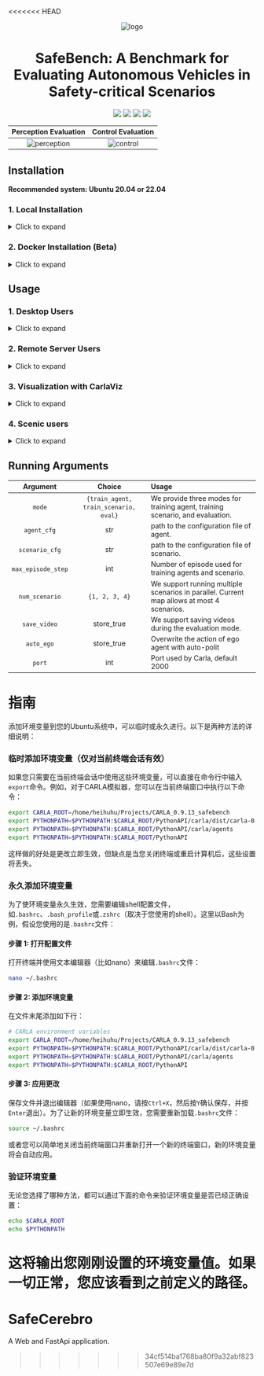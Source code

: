 <<<<<<< HEAD
<!--
 * @Date: 2023-01-25 19:36:50
 * @LastEditTime: 2023-04-12 14:02:50
 * @Description: 
-->

<div align="center">

<img src="https://github.com/trust-ai/SafeBench/blob/main/docs/source/images/logo.png" alt="logo" width="400"/>

<h1>SafeBench: A Benchmark for Evaluating Autonomous Vehicles in Safety-critical Scenarios</h1>

[![](https://img.shields.io/badge/Documentation-online-green)](https://safebench.readthedocs.io)
[![](https://img.shields.io/badge/Website-online-green)](https://safebench.github.io)
[![](https://img.shields.io/badge/Paper-2206.09682-b31b1b.svg)](https://arxiv.org/pdf/2206.09682.pdf)
[![](https://img.shields.io/badge/License-MIT-blue)](#License)
</div>



| Perception Evaluation | Control Evaluation |
| :-------------------: | :----------------: | 
| ![perception](https://github.com/safebench/safebench.github.io/blob/master/videos/perception.gif) | ![control](https://github.com/safebench/safebench.github.io/blob/master/videos/control.gif) | 


## Installation

**Recommended system: Ubuntu 20.04 or 22.04**

### 1. Local Installation

<details>
    <summary> Click to expand </summary>

Step 1: Setup conda environment
```bash
conda create -n safebench python=3.8
conda activate safebench
```

Step 2: Clone this git repo in an appropriate folder
```bash
git clone git@github.com:trust-ai/SafeBench.git
```

Step 3: Enter the repo root folder and install the packages:
```bash
cd SafeBench
pip install -r requirements.txt
pip install -e .
```

Step 4: Download our [CARLA_0.9.13](https://drive.google.com/file/d/139vLRgXP90Zk6Q_du9cRdOLx7GJIw_0v/view?usp=sharing) and extract it to your folder.

Step 5: Run `sudo apt install libomp5` as per this [git issue](https://github.com/carla-simulator/carla/issues/4498).

Step 6: Add the python API of CARLA to the ```PYTHONPATH``` environment variable. You can add the following commands to your `~/.bashrc`:
```bash
export CARLA_ROOT={path/to/your/carla}
export PYTHONPATH=$PYTHONPATH:${CARLA_ROOT}/PythonAPI/carla/dist/carla-0.9.13-py3.8-linux-x86_64.egg
export PYTHONPATH=$PYTHONPATH:${CARLA_ROOT}/PythonAPI/carla/agents
export PYTHONPATH=$PYTHONPATH:${CARLA_ROOT}/PythonAPI/carla
export PYTHONPATH=$PYTHONPATH:${CARLA_ROOT}/PythonAPI
```
</details>

### 2. Docker Installation (Beta)

<details>
    <summary> Click to expand </summary>

We also provide a docker image with CARLA and SafeBench installed. Use the following command to launch a docker container:

```bash
bash docker/run_docker.sh
```

The CARLA simulator is installed at `/home/safebench/carla` and SafeBench is installed at `/home/safebench/SafeBench`.

</details>

## Usage

### 1. Desktop Users

<details>
    <summary> Click to expand </summary>

Enter the CARLA root folder, launch the CARLA server and run our platform with
```bash
# Launch CARLA
./CarlaUE4.sh -prefernvidia -windowed -carla-port=2000

# Launch SafeBench in another terminal
python scripts/run.py --agent_cfg basic.yaml --scenario_cfg standard.yaml --mode eval
```
</details>

### 2. Remote Server Users

<details>
    <summary> Click to expand </summary>

Enter the CARLA root folder, launch the CARLA server with headless mode, and run our platform with
```bash
# Launch CARLA
./CarlaUE4.sh -prefernvidia -RenderOffScreen -carla-port=2000

# Launch SafeBench in another terminal
SDL_VIDEODRIVER="dummy" python scripts/run.py --agent_cfg basic.yaml --scenario_cfg standard.yaml --mode eval
```

(Optional) You can also visualize the pygame window using [TurboVNC](https://sourceforge.net/projects/turbovnc/files/).
First, launch CARLA with headless mode, and run our platform on a virtual display.
```bash
# Launch CARLA
./CarlaUE4.sh -prefernvidia -RenderOffScreen -carla-port=2000

# Run a remote VNC-Xserver. This will create a virtual display "8".
/opt/TurboVNC/bin/vncserver :8 -noxstartup

# Launch SafeBench on the virtual display
DISPLAY=:8 python scripts/run.py --agent_cfg basic.yaml --scenario_cfg standard.yaml --mode eval
```

You can use the TurboVNC client on your local machine to connect to the virtual display.
```bash
# Use the built-in SSH client of TurboVNC Viewer
/opt/TurboVNC/bin/vncviewer -via user@host localhost:n

# Or you can manually forward connections to the remote server by
ssh -L fp:localhost:5900+n user@host
# Open another terminal on local machine
/opt/TurboVNC/bin/vncviewer localhost::fp
```
where `user@host` is your remote server, `fp` is a free TCP port on the local machine, and `n` is the display port specified when you started the VNC server on the remote server ("8" in our example).

</details>

### 3. Visualization with CarlaViz

<details>
    <summary> Click to expand </summary>

![carlaviz](./docs/source/images/carlaviz.png)
CarlaViz is a convenient visualization tool for CARLA developed by a former member [mjxu96](https://github.com/mjxu96) of our team. To use CarlaViz, please open another terminal and follow the intructions:
```bash
# pull docker image from docker hub
docker pull mjxu96/carlaviz:0.9.13

# run docker container of CarlaViz
cd Safebench/scripts
sh start_carlaviz.sh
```
Then, you can open the CarlaViz window at http://localhost:8080. You can also remotely access the CarlaViz window by forwarding the port 8080 to your local machine.
</details>

### 4. Scenic users

<details>
    <summary> Click to expand </summary>

If you want to use scenic to control the surrounding adversarial agents, and use RL to control the ego, then first install scenic as follows:

```bash
# Download Scenic repository
git clone https://github.com/BerkeleyLearnVerify/Scenic.git
cd Scenic
python -m pip install -e .
```

Then you can create a directory in ```safebench/scenario/scenario_data/scenic_data```, e.g., ```Carla_Challenge```, and put your scenic files in that directory (the relative map path defined in scenic file should be ```../maps/*.xodr```).

Next, set the param ```scenic_dir``` in ```safebench/scenario/config/scenic.yaml``` with the directory where you store the scenic files, e.g., ```safebench/scenario/scenario_data/scenic_data/Carla_Challenge```, and our code will automatically load all scenic files in that directory.

For selecting the most adversarial scenes, the param ```sample_num``` within the ```scenic.yaml``` serves to determine the number of scenes sampled for each scenic file and the param ```select_num``` is used to specify the number of the most adversarial scenes to be selected from among the sample_num scenes:

```bash
python scripts/run.py --agent_cfg sac.yaml --scenario_cfg scenic.yaml --num_scenario 1 --mode train_scenario
```

Now you can test the ego with these selected adversarial scenes:

```bash
python scripts/run.py --agent_cfg sac.yaml --scenario_cfg scenic.yaml --num_scenario 1 --mode eval
```

Or if you want to Launch it on the virtual display:

```bash
DISPLAY=:8 python scripts/run.py --agent_cfg sac.yaml --scenario_cfg scenic.yaml --num_scenario 1 --mode train_scenario
DISPLAY=:8 python scripts/run.py --agent_cfg sac.yaml --scenario_cfg scenic.yaml --num_scenario 1 --mode eval
```
</details>

## Running Arguments

| Argument | Choice | Usage |
| :----: | :----: | :---- |
| `mode` | `{train_agent, train_scenario, eval}` | We provide three modes for training agent, training scenario, and evaluation. |
| `agent_cfg`      | str  |  path to the configuration file of agent. |
| `scenario_cfg`   | str  |  path to the configuration file of scenario. |
| `max_episode_step`      | int     | Number of episode used for training agents and scenario. |
| `num_scenario`  | `{1, 2, 3, 4}` | We support running multiple scenarios in parallel. Current map allows at most 4 scenarios. |
| `save_video`    | store_true     |  We support saving videos during the evaluation mode. | 
| `auto_ego`      | store_true     |  Overwrite the action of ego agent with auto-polit |
| `port`      | int     |  Port used by Carla, default 2000 |

# 指南

添加环境变量到您的Ubuntu系统中，可以临时或永久进行。以下是两种方法的详细说明：

### 临时添加环境变量（仅对当前终端会话有效）

如果您只需要在当前终端会话中使用这些环境变量，可以直接在命令行中输入`export`命令。例如，对于CARLA模拟器，您可以在当前终端窗口中执行以下命令：

```bash
export CARLA_ROOT=/home/heihuhu/Projects/CARLA_0.9.13_safebench
export PYTHONPATH=$PYTHONPATH:$CARLA_ROOT/PythonAPI/carla/dist/carla-0.9.13-py3.8-linux-x86_64.egg
export PYTHONPATH=$PYTHONPATH:$CARLA_ROOT/PythonAPI/carla/agents
export PYTHONPATH=$PYTHONPATH:$CARLA_ROOT/PythonAPI
```

这样做的好处是更改立即生效，但缺点是当您关闭终端或重启计算机后，这些设置将丢失。

### 永久添加环境变量

为了使环境变量永久生效，您需要编辑shell配置文件，如`.bashrc`、`.bash_profile`或`.zshrc`（取决于您使用的shell）。这里以Bash为例，假设您使用的是`.bashrc`文件：

#### 步骤 1: 打开配置文件

打开终端并使用文本编辑器（比如nano）来编辑`.bashrc`文件：

```bash
nano ~/.bashrc
```

#### 步骤 2: 添加环境变量

在文件末尾添加如下行：

```bash
# CARLA environment variables
export CARLA_ROOT=/home/heihuhu/Projects/CARLA_0.9.13_safebench
export PYTHONPATH=$PYTHONPATH:$CARLA_ROOT/PythonAPI/carla/dist/carla-0.9.13-py3.8-linux-x86_64.egg
export PYTHONPATH=$PYTHONPATH:$CARLA_ROOT/PythonAPI/carla/agents
export PYTHONPATH=$PYTHONPATH:$CARLA_ROOT/PythonAPI
```

#### 步骤 3: 应用更改

保存文件并退出编辑器（如果使用nano，请按`Ctrl+X`，然后按`Y`确认保存，并按`Enter`退出）。为了让新的环境变量立即生效，您需要重新加载`.bashrc`文件：

```bash
source ~/.bashrc
```

或者您可以简单地关闭当前终端窗口并重新打开一个新的终端窗口，新的环境变量将会自动应用。

### 验证环境变量

无论您选择了哪种方法，都可以通过下面的命令来验证环境变量是否已经正确设置：

```bash
echo $CARLA_ROOT
echo $PYTHONPATH
```

这将输出您刚刚设置的环境变量值。如果一切正常，您应该看到之前定义的路径。
=======
# SafeCerebro
A Web and FastApi application.
>>>>>>> 34cf514ba1768ba80f9a32abf823507e69e89e7d
